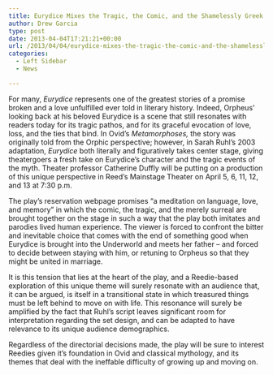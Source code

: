 ```yaml
---
title: Eurydice Mixes the Tragic, the Comic, and the Shamelessly Greek
author: Drew Garcia
type: post
date: 2013-04-04T17:21:21+00:00
url: /2013/04/04/eurydice-mixes-the-tragic-the-comic-and-the-shamelessly-greek/
categories:
  - Left Sidebar
  - News

---
```

For many, _Eurydice_ represents one of the greatest stories of a promise broken and a love unfulfilled ever told in literary history. Indeed, Orpheus’ looking back at his beloved Eurydice is a scene that still resonates with readers today for its tragic pathos, and for its graceful evocation of love, loss, and the ties that bind. In Ovid’s _Metamorphoses,_ the story was originally told from the Orphic perspective; however, in Sarah Ruhl’s 2003 adaptation, _Eurydice_ both literally and figuratively takes center stage, giving theatergoers a fresh take on Eurydice’s character and the tragic events of the myth. Theater professor Catherine Duffly will be putting on a production of this unique perspective in Reed’s Mainstage Theater on April 5, 6, 11, 12, and 13 at 7:30 p.m.

The play’s reservation webpage promises “a meditation on language, love, and memory” in which the comic, the tragic, and the merely surreal are brought together on the stage in such a way that the play both imitates and parodies lived human experience. The viewer is forced to confront the bitter and inevitable choice that comes with the end of something good when Eurydice is brought into the Underworld and meets her father &#8211; and forced to decide between staying with him, or retuning to Orpheus so that they might be united in marriage.

It is this tension that lies at the heart of the play, and a Reedie-based exploration of this unique theme will surely resonate with an audience that, it can be argued, is itself in a transitional state in which treasured things must be left behind to move on with life. This resonance will surely be amplified by the fact that Ruhl’s script leaves significant room for interpretation regarding the set design, and can be adapted to have relevance to its unique audience demographics.

Regardless of the directorial decisions made, the play will be sure to interest Reedies given it’s foundation in Ovid and classical mythology, and its themes that deal with the ineffable difficulty of growing up and moving on.